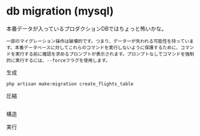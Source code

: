 # db migration (mysql)

本番データが入っているプロダクションDBではちょっと怖いかな。
```
一部のマイグレーション操作は破壊的です。つまり、データーが失われる可能性を持っています。本番データベースに対してこれらのコマンドを実行しないように保護するために、コマンドを実行する前に確認を求めるプロンプトが表示されます。プロンプトなしでコマンドを強制的に実行するには、--forceフラグを使用します。
```

生成
```
php artisan make:migration create_flights_table
```

圧縮
```
```

構造

実行
